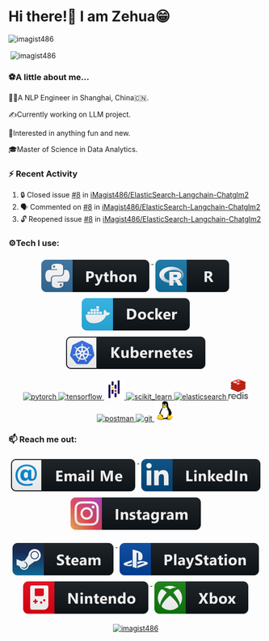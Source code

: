 # Hi there!👋 I am Zehua😁

<p align="left"> <img src="https://komarev.com/ghpvc/?username=imagist486&label=Profile%20views&color=0e75b6&style=flat" alt="imagist486" /> </p>

<p>&nbsp;<img align="center" src="https://github-readme-stats.vercel.app/api?username=imagist486&show_icons=true&locale=en" alt="imagist486" /></p>
  
### ⚽A little about me...

🧑‍💻A NLP Engineer in Shanghai, China🇨🇳. 

✍️Currently working on LLM project.

🌱Interested in anything fun and new.

🎓Master of Science in Data Analytics.
  
### :zap: Recent Activity

<!--START_SECTION:activity-->
1. 🔒 Closed issue [#8](https://github.com/iMagist486/ElasticSearch-Langchain-Chatglm2/issues/8) in [iMagist486/ElasticSearch-Langchain-Chatglm2](https://github.com/iMagist486/ElasticSearch-Langchain-Chatglm2)
2. 🗣 Commented on [#8](https://github.com/iMagist486/ElasticSearch-Langchain-Chatglm2/issues/8#issuecomment-1728658758) in [iMagist486/ElasticSearch-Langchain-Chatglm2](https://github.com/iMagist486/ElasticSearch-Langchain-Chatglm2)
3. 🔓 Reopened issue [#8](https://github.com/iMagist486/ElasticSearch-Langchain-Chatglm2/issues/8) in [iMagist486/ElasticSearch-Langchain-Chatglm2](https://github.com/iMagist486/ElasticSearch-Langchain-Chatglm2)
<!--END_SECTION:activity-->
   
### ⚙️Tech I use:

<p align="center">
    <a href="#">
        <img src="https://github.com/MikeCodesDotNET/ColoredBadges/raw/master/svg/dev/languages/python.svg" alt="python" style="vertical-align:top; margin:6px 4px">
    </a> 
    <a href="#">
        <img src="https://github.com/MikeCodesDotNET/ColoredBadges/raw/master/svg/dev/languages/r.svg" alt="r" style="vertical-align:top; margin:6px 4px">
    </a>
    <a href="#">
        <img src="https://github.com/MikeCodesDotNET/ColoredBadges/raw/master/svg/dev/tools/docker.svg" alt="docker" style="vertical-align:top; margin:6px 4px">
    </a>
    <a href="#">
        <img src="https://github.com/MikeCodesDotNET/ColoredBadges/raw/master/svg/dev/services/kubernetes.svg" alt="kubernetes" style="vertical-align:top; margin:6px 4px">
    </a> 
</p>

<p align="center">
    <a href="#">
        <img src="https://www.vectorlogo.zone/logos/pytorch/pytorch-icon.svg" alt="pytorch" width="40" height="40"/>
    </a>
    <a href="#">
        <img src="https://www.vectorlogo.zone/logos/tensorflow/tensorflow-icon.svg" alt="tensorflow" width="40" height="40"/>
    </a>
    <a href="#">
        <img src="https://raw.githubusercontent.com/devicons/devicon/2ae2a900d2f041da66e950e4d48052658d850630/icons/pandas/pandas-original.svg" alt="pandas" width="40" height="40"/>
    </a>  
    <a href="#">
        <img src="https://upload.wikimedia.org/wikipedia/commons/0/05/Scikit_learn_logo_small.svg" alt="scikit_learn" width="40" height="40"/>
    </a>
    <a href="#">
        <img src="https://www.vectorlogo.zone/logos/elastic/elastic-icon.svg" alt="elasticsearch" width="40" height="40"/>
    </a> 
    <a href="#">
        <img src="https://raw.githubusercontent.com/devicons/devicon/master/icons/redis/redis-original-wordmark.svg" alt="redis" width="40" height="40"/>
    </a>  
    <a href="#">
        <img src="https://www.vectorlogo.zone/logos/getpostman/getpostman-icon.svg" alt="postman" width="40" height="40"/>
    </a>  
    <a href="#">
        <img src="https://www.vectorlogo.zone/logos/git-scm/git-scm-icon.svg" alt="git" width="40" height="40"/>
    </a>  
    <a href="#">
        <img src="https://raw.githubusercontent.com/devicons/devicon/master/icons/linux/linux-original.svg" alt="linux" width="40" height="40"/> 
    </a>
</p>
  
### 📫 Reach me out:
<p align="center">
    <a href="#">
        <img src="https://github.com/MikeCodesDotNET/ColoredBadges/raw/master/svg/social/email_me.svg" alt="email_me" style="vertical-align:top; margin:6px 4px">
    </a>
    <a href="#">
        <img src="https://github.com/MikeCodesDotNET/ColoredBadges/raw/master/svg/social/linkedin.svg" alt="linkedin" style="vertical-align:top; margin:6px 4px">
    </a>
    <a href="#">
        <img src="https://github.com/MikeCodesDotNET/ColoredBadges/raw/master/svg/social/instagram.svg" alt="instagram" style="vertical-align:top; margin:6px 4px">
    </a>  
</p>
<p align="center">
    <a href="#">
        <img src="https://github.com/MikeCodesDotNET/ColoredBadges/raw/master/svg/social/steam.svg" alt="steam" style="vertical-align:top; margin:6px 4px">
    </a>
    <a href="#">
        <img src="https://github.com/MikeCodesDotNET/ColoredBadges/raw/master/svg/devices/playstation.svg" alt="playstation" style="vertical-align:top; margin:6px 4px">
    </a>  
    <a href="#">
        <img src="https://github.com/MikeCodesDotNET/ColoredBadges/raw/master/svg/devices/nintendo.svg" alt="nintendo" style="vertical-align:top; margin:6px 4px">
    </a>  
    <a href="#">
        <img src="https://github.com/MikeCodesDotNET/ColoredBadges/raw/master/svg/devices/xbox.svg" alt="xbox" style="vertical-align:top; margin:6px 4px">
    </a>  
</p>

  
<p align="center"> <a href="https://github.com/ryo-ma/github-profile-trophy"><img src="https://github-profile-trophy.vercel.app/?username=iMagist486&theme=onedark&no-frame=true&column=4&margin-w=15&margin-h=15" alt="imagist486" /></a> </p>
